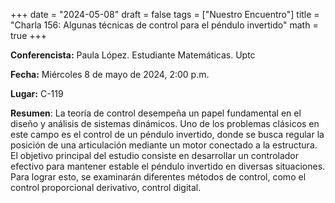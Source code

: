 +++
date  = "2024-05-08"
draft = false
tags  = ["Nuestro Encuentro"]
title = "Charla 156: Algunas técnicas de control para el péndulo invertido"
math  = true
+++

**Conferencista:** Paula López. Estudiante Matemáticas. Uptc

**Fecha:** Miércoles 8 de mayo de 2024, 2:00 p.m.

**Lugar:** C-119

**Resumen**: La teoría de control desempeña un papel fundamental en el diseño y análisis de sistemas dinámicos. Uno de los problemas clásicos en este campo es el control de un péndulo invertido, donde se busca regular la posición de una articulación mediante un motor conectado a la estructura. El objetivo principal del estudio consiste en desarrollar un controlador efectivo para mantener estable el péndulo invertido en diversas situaciones. Para lograr esto, se examinarán diferentes métodos de control, como el control proporcional derivativo, control digital.

